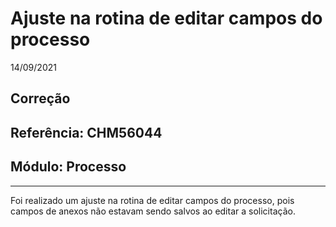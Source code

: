 # Ajuste na rotina de editar campos do processo
14/09/2021
## Correção
## Referência: CHM56044
## Módulo: Processo
***

Foi realizado um ajuste na rotina de editar campos do processo, pois campos de anexos não estavam sendo salvos ao editar a solicitação.
